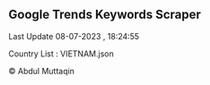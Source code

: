 

## Google Trends Keywords Scraper 
 
Last Update 08-07-2023 , 18:24:55

Country List :
VIETNAM.json



© Abdul Muttaqin 
